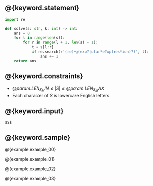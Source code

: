 ## @{keyword.statement}

``` python
import re

def solve(s: str, k: int) -> int:
    ans = 0
    for l in range(len(s)):
        for r in range(l + 1, len(s) + 1):
            t = s[l:r]
            if re.search(r'(re)+g(exp?|ular*e?xp(res*ion)?)', t):
                ans += 1
    return ans
```

## @{keyword.constraints}

- $@{param.LEN_S_MIN} \le \lvert S \rvert \le @{param.LEN_S_MAX}$
- Each character of $S$ is lowercase English letters.

## @{keyword.input}

```
$S$
```

## @{keyword.sample}

@{example.example_00}

@{example.example_01}

@{example.example_02}

@{example.example_03}
